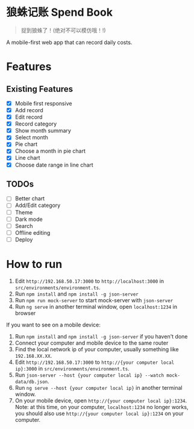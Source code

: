 # 狼蛛记账 Spend Book

> 捉到狼蛛了！(绝对不可以模仿哦！!)

A mobile-first web app that can record daily costs.

# Features

## Existing Features

- [x] Mobile first responsive
- [x] Add record
- [x] Edit record
- [x] Record category
- [x] Show month summary
- [x] Select month
- [x] Pie chart
- [x] Choose a month in pie chart
- [x] Line chart
- [x] Choose date range in line chart

## TODOs

- [ ] Better chart
- [ ] Add/Edit category
- [ ] Theme
- [ ] Dark mode
- [ ] Search
- [ ] Offline editing
- [ ] Deploy

# How to run

1. Edit `http://192.168.50.17:3000` to `http://localhost:3000` in `src/environments/environment.ts`.
2. Run `npm install` and `npm install -g json-server` 
3. Run `npm run mock-server` to start mock-server with `json-server`
4. Run `ng serve` in another terminal window, open `localhost:1234` in browser

If you want to see on a mobile device:

1. Run `npm install` and `npm install -g json-server` if you haven't done
2. Connect your computer and mobile device to the same router
3. Find the local network ip of your computer, usually something like `192.168.XX.XX`.
4. Edit `http://192.168.50.17:3000` to `http://{your computer local ip}:3000` in `src/environments/environment.ts`.
5. Run `json-server --host {your computer local ip} --watch mock-data/db.json`.
6. Run `ng serve --host {your computer local ip}` in another terminal window.
7. On your mobile device, open `http://{your computer local ip}:1234`. Note: at this time, on your computer, `localhost:1234` no longer works, you should also use `http://{your computer local ip}:1234` on your computer.
